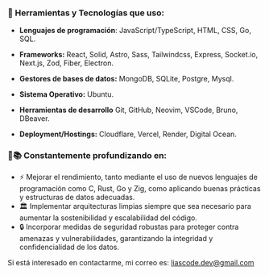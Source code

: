 ### 🚀 Herramientas y Tecnologías que uso:

- **Lenguajes de programación**: JavaScript/TypeScript, HTML, CSS, Go, SQL.

- **Frameworks:** React, Solid, Astro, Sass, Tailwindcss, Express, Socket.io, Next.js, Zod, Fiber, Electron.

- **Gestores de bases de datos:** MongoDB, SQLite, Postgre, Mysql.

- **Sistema Operativo:** Ubuntu.

- **Herramientas de desarrollo** Git, GitHub, Neovim, VSCode, Bruno, DBeaver.

- **Deployment/Hostings:** Cloudflare, Vercel, Render, Digital Ocean.

### 🧠📚 Constantemente profundizando en:
- ⚡ Mejorar el rendimiento, tanto mediante el uso de nuevos lenguajes de programación como C, Rust, Go y Zig, como aplicando buenas prácticas y estructuras de datos adecuadas.
- 🏛️ Implementar arquitecturas limpias siempre que sea necesario para aumentar la sostenibilidad y escalabilidad del código.
- 🔒 Incorporar medidas de seguridad robustas para proteger contra amenazas y vulnerabilidades, garantizando la integridad y confidencialidad de los datos.

Si está interesado en contactarme, mi correo es: [liascode.dev@gmail.com](mailto:liascode.dev@gmail.com)
